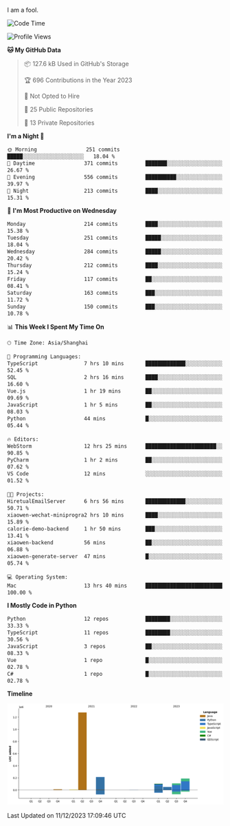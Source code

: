 I am a fool.

<!--START_SECTION:waka-->
![Code Time](http://img.shields.io/badge/Code%20Time-974%20hrs%205%20mins-blue)

![Profile Views](http://img.shields.io/badge/Profile%20Views-0-blue)

**🐱 My GitHub Data** 

> 📦 127.6 kB Used in GitHub's Storage 
 > 
> 🏆 696 Contributions in the Year 2023
 > 
> 🚫 Not Opted to Hire
 > 
> 📜 25 Public Repositories 
 > 
> 🔑 13 Private Repositories 
 > 
**I'm a Night 🦉** 

```text
🌞 Morning                251 commits         █████░░░░░░░░░░░░░░░░░░░░   18.04 % 
🌆 Daytime                371 commits         ███████░░░░░░░░░░░░░░░░░░   26.67 % 
🌃 Evening                556 commits         ██████████░░░░░░░░░░░░░░░   39.97 % 
🌙 Night                  213 commits         ████░░░░░░░░░░░░░░░░░░░░░   15.31 % 
```
📅 **I'm Most Productive on Wednesday** 

```text
Monday                   214 commits         ████░░░░░░░░░░░░░░░░░░░░░   15.38 % 
Tuesday                  251 commits         █████░░░░░░░░░░░░░░░░░░░░   18.04 % 
Wednesday                284 commits         █████░░░░░░░░░░░░░░░░░░░░   20.42 % 
Thursday                 212 commits         ████░░░░░░░░░░░░░░░░░░░░░   15.24 % 
Friday                   117 commits         ██░░░░░░░░░░░░░░░░░░░░░░░   08.41 % 
Saturday                 163 commits         ███░░░░░░░░░░░░░░░░░░░░░░   11.72 % 
Sunday                   150 commits         ███░░░░░░░░░░░░░░░░░░░░░░   10.78 % 
```


📊 **This Week I Spent My Time On** 

```text
🕑︎ Time Zone: Asia/Shanghai

💬 Programming Languages: 
TypeScript               7 hrs 10 mins       █████████████░░░░░░░░░░░░   52.45 % 
SQL                      2 hrs 16 mins       ████░░░░░░░░░░░░░░░░░░░░░   16.60 % 
Vue.js                   1 hr 19 mins        ██░░░░░░░░░░░░░░░░░░░░░░░   09.69 % 
JavaScript               1 hr 5 mins         ██░░░░░░░░░░░░░░░░░░░░░░░   08.03 % 
Python                   44 mins             █░░░░░░░░░░░░░░░░░░░░░░░░   05.44 % 

🔥 Editors: 
WebStorm                 12 hrs 25 mins      ███████████████████████░░   90.85 % 
PyCharm                  1 hr 2 mins         ██░░░░░░░░░░░░░░░░░░░░░░░   07.62 % 
VS Code                  12 mins             ░░░░░░░░░░░░░░░░░░░░░░░░░   01.52 % 

🐱‍💻 Projects: 
HiretualEmailServer      6 hrs 56 mins       █████████████░░░░░░░░░░░░   50.71 % 
xiaowen-wechat-miniprogra2 hrs 10 mins       ████░░░░░░░░░░░░░░░░░░░░░   15.89 % 
calorie-demo-backend     1 hr 50 mins        ███░░░░░░░░░░░░░░░░░░░░░░   13.41 % 
xiaowen-backend          56 mins             ██░░░░░░░░░░░░░░░░░░░░░░░   06.88 % 
xiaowen-generate-server  47 mins             █░░░░░░░░░░░░░░░░░░░░░░░░   05.74 % 

💻 Operating System: 
Mac                      13 hrs 40 mins      █████████████████████████   100.00 % 
```

**I Mostly Code in Python** 

```text
Python                   12 repos            ████████░░░░░░░░░░░░░░░░░   33.33 % 
TypeScript               11 repos            ████████░░░░░░░░░░░░░░░░░   30.56 % 
JavaScript               3 repos             ██░░░░░░░░░░░░░░░░░░░░░░░   08.33 % 
Vue                      1 repo              █░░░░░░░░░░░░░░░░░░░░░░░░   02.78 % 
C#                       1 repo              █░░░░░░░░░░░░░░░░░░░░░░░░   02.78 % 
```



**Timeline**

![Lines of Code chart](https://raw.githubusercontent.com/VeejaLiu/VeejaLiu/master/assets/bar_graph.png)


 Last Updated on 11/12/2023 17:09:46 UTC
<!--END_SECTION:waka-->
